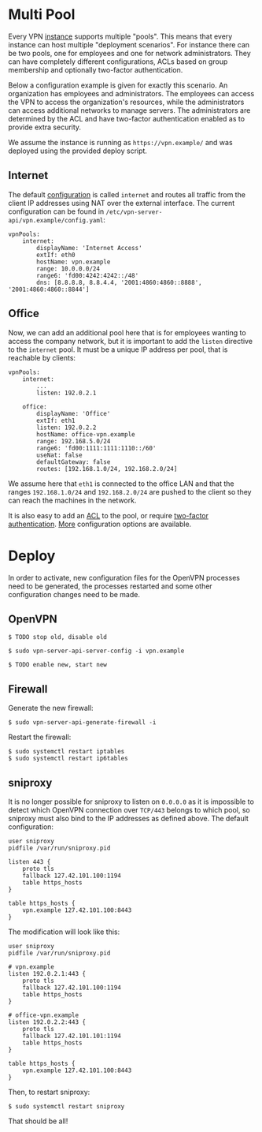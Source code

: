 # Multi Pool

Every VPN [instance](MULTI_INSTANCE.md) supports multiple "pools". This means 
that every instance can host multiple "deployment scenarios". For instance 
there can be two pools, one for employees and one for network administrators. 
They can have completely different configurations, ACLs based on group 
membership and optionally two-factor authentication.

Below a configuration example is given for exactly this scenario. An 
organization has employees and administrators. The employees can access the VPN
to access the organization's resources, while the administrators can access 
additional networks to manage servers. The administrators are determined by the
ACL and have two-factor authentication enabled as to provide extra security.

We assume the instance is running as `https://vpn.example/` and was deployed 
using the provided deploy script.

## Internet

The default [configuration](POOL_CONFIG.md) is called `internet` and routes all 
traffic from the client IP addresses using NAT over the external interface. The
current configuration can be found in 
`/etc/vpn-server-api/vpn.example/config.yaml`:

    vpnPools:
        internet:
            displayName: 'Internet Access'
            extIf: eth0
            hostName: vpn.example
            range: 10.0.0.0/24
            range6: 'fd00:4242:4242::/48'
            dns: [8.8.8.8, 8.8.4.4, '2001:4860:4860::8888', '2001:4860:4860::8844']

## Office

Now, we can add an additional pool here that is for employees wanting to access
the company network, but it is important to add the `listen` directive to the
`internet` pool. It must be a unique IP address per pool, that is reachable by 
clients:

    vpnPools:
        internet:
            ...
            listen: 192.0.2.1

        office:
            displayName: 'Office'
            extIf: eth1
            listen: 192.0.2.2
            hostName: office-vpn.example
            range: 192.168.5.0/24
            range6: 'fd00:1111:1111:1110::/60'
            useNat: false
            defaultGateway: false
            routes: [192.168.1.0/24, 192.168.2.0/24]

We assume here that `eth1` is connected to the office LAN and that the ranges
`192.168.1.0/24` and `192.168.2.0/24` are pushed to the client so they can 
reach the machines in the network.

It is also easy to add an [ACL](ACL.md) to the pool, or require 
[two-factor authentication](2FA.md). [More](POOL_CONFIG.md) configuration 
options are available.

# Deploy

In order to activate, new configuration files for the OpenVPN processes need
to be generated, the processes restarted and some other configuration changes
need to be made.

## OpenVPN

    $ TODO stop old, disable old

    $ sudo vpn-server-api-server-config -i vpn.example
    
    $ TODO enable new, start new

## Firewall

Generate the new firewall:

    $ sudo vpn-server-api-generate-firewall -i

Restart the firewall:

    $ sudo systemctl restart iptables
    $ sudo systemctl restart ip6tables

## sniproxy

It is no longer possible for sniproxy to listen on `0.0.0.0` as it is 
impossible to detect which OpenVPN connection over `TCP/443` belongs to which
pool, so sniproxy must also bind to the IP addresses as defined above. The 
default configuration:

    user sniproxy
    pidfile /var/run/sniproxy.pid

    listen 443 {
        proto tls
        fallback 127.42.101.100:1194
        table https_hosts
    }

    table https_hosts {
        vpn.example 127.42.101.100:8443
    }

The modification will look like this:

    user sniproxy
    pidfile /var/run/sniproxy.pid

    # vpn.example
    listen 192.0.2.1:443 {
        proto tls
        fallback 127.42.101.100:1194
        table https_hosts
    }

    # office-vpn.example
    listen 192.0.2.2:443 {
        proto tls
        fallback 127.42.101.101:1194
        table https_hosts
    }

    table https_hosts {
        vpn.example 127.42.101.100:8443
    }

Then, to restart sniproxy:

    $ sudo systemctl restart sniproxy

That should be all!
